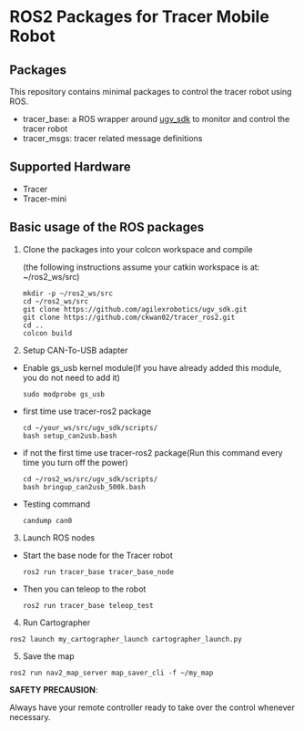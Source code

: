 # ROS2 Packages for Tracer Mobile Robot

## Packages

This repository contains minimal packages to control the tracer robot using ROS. 

* tracer_base: a ROS wrapper around [ugv_sdk](https://github.com/agilexrobotics/ugv_sdk) to monitor and control the tracer robot
* tracer_msgs: tracer related message definitions

## Supported Hardware

* Tracer
* Tracer-mini

## Basic usage of the ROS packages

1. Clone the packages into your colcon workspace and compile

    (the following instructions assume your catkin workspace is at: ~/ros2_ws/src)

    ```
    mkdir -p ~/ros2_ws/src
    cd ~/ros2_ws/src
    git clone https://github.com/agilexrobotics/ugv_sdk.git
    git clone https://github.com/ckwan02/tracer_ros2.git
    cd ..
    colcon build
    ```
2. Setup CAN-To-USB adapter

* Enable gs_usb kernel module(If you have already added this module, you do not need to add it)
    ```
    sudo modprobe gs_usb
    ```
    
* first time use tracer-ros2 package
   ```
   cd ~/your_ws/src/ugv_sdk/scripts/
   bash setup_can2usb.bash
   ```
   
* if not the first time use tracer-ros2 package(Run this command every time you turn off the power) 
   ```
   cd ~/ros2_ws/src/ugv_sdk/scripts/
   bash bringup_can2usb_500k.bash
   ```
   
* Testing command
    ```
    candump can0
    ```
3. Launch ROS nodes
 
* Start the base node for the Tracer robot

    ```
    ros2 run tracer_base tracer_base_node
    ```

* Then you can teleop to the robot
    ```
    ros2 run tracer_base teleop_test

    ```

4. Run Cartographer

```
ros2 launch my_cartographer_launch cartographer_launch.py
```

5. Save the map

```
ros2 run nav2_map_server map_saver_cli -f ~/my_map
```

**SAFETY PRECAUSION**: 

Always have your remote controller ready to take over the control whenever necessary. 
